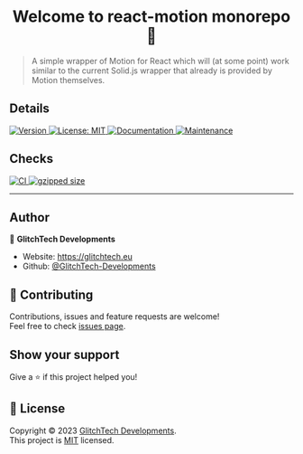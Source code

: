 <h1 align="center">Welcome to react-motion monorepo 👋</h1>

> A simple wrapper of Motion for React which will (at some point) work similar to the current Solid.js wrapper that already is provided by Motion themselves.

## Details

<p>
  <a href="https://www.npmjs.com/package/@glitchtech-dev/react-motion" target="_blank">
    <img alt="Version" src="https://img.shields.io/npm/v/@glitchtech-dev/react-motion.svg">
  </a>
  <a href="https://github.com/GlitchTech-Developments/react-motion/blob/master/LICENSE" target="_blank">
    <img alt="License: MIT" src="https://img.shields.io/github/license/GlitchTech-Developments/react-motion" />
  </a>
  <a href="https://github.com/GlitchTech-Developments/react-motion#readme" target="_blank">
    <img alt="Documentation" src="https://img.shields.io/badge/documentation-yes-brightgreen.svg" />
  </a>
  <a href="https://github.com/GlitchTech-Developments/react-motion/graphs/commit-activity" target="_blank">
    <img alt="Maintenance" src="https://img.shields.io/badge/Maintained%3F-yes-green.svg" />
  </a>
</p>

## Checks

<p>
  <a href="https://github.com/GlitchTech-Developments/react-motion/actions/workflows/workspace-ci.yml">
    <img src="https://github.com/GlitchTech-Developments/react-motion/actions/workflows/workspace-ci.yml/badge.svg" alt="CI">
  </a>
  <a href="https://bundlejs.com/?q=%40glitchtech-dev%2Freact-motion">
    <img src="https://deno.bundlejs.com/?q=@glitchtech-dev/react-motion&badge=Build" alt="gzipped size">
  </a>
</p>

---

## Author

👤 **GlitchTech Developments**

-   Website: https://glitchtech.eu
-   Github: [@GlitchTech-Developments](https://github.com/GlitchTech-Developments)

## 🤝 Contributing

Contributions, issues and feature requests are welcome!<br />Feel free to check [issues page](https://github.com/GlitchTech-Developments/react-motion/issues).

## Show your support

Give a ⭐️ if this project helped you!

## 📝 License

Copyright © 2023 [GlitchTech Developments](https://github.com/GlitchTech-Developments).<br />
This project is [MIT](https://github.com/GlitchTech-Developments/react-motion/blob/master/LICENSE) licensed.
